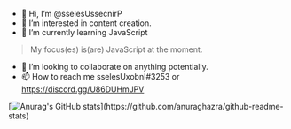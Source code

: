 - 👋 Hi, I’m @sselesUssecnirP
- 👀 I’m interested in content creation.
- 🌱 I’m currently learning JavaScript
> My focus(es) is(are) JavaScript at the moment.
- 💞️ I’m looking to collaborate on anything potentially.
- 📫 How to reach me sselesUxobnI#3253 or https://discord.gg/U86DUHmJPV

[![Anurag's GitHub stats]([https://github-readme-stats.vercel.app/api?username=sselesUssecnirP&show=reviews,discussions_started,discussions_answered,prs_merged,prs_merged_percentage&show_icons=true&theme=tokyonight](https://github-readme-stats.vercel.app/api?username=sselesUssecnirP&show=reviews,discussions_started,discussions_answered,prs_merged,prs_merged_percentage&show_icons=true&theme=merko))](https://github.com/anuraghazra/github-readme-stats)

<!--- 
[![Anurag's GitHub stats]([https://github-readme-stats.vercel.app/api?username=sselesUssecnirP&show=reviews,discussions_started,discussions_answered,prs_merged,prs_merged_percentage&show_icons=true&theme=radical](https://github-readme-stats.vercel.app/api?username=sselesUssecnirP&show=reviews,discussions_started,discussions_answered,prs_merged,prs_merged_percentage&show_icons=true&theme=merko))](https://github.com/anuraghazra/github-readme-stats)

[![Anurag's GitHub stats]([https://github-readme-stats.vercel.app/api?username=sselesUssecnirP&show=reviews,discussions_started,discussions_answered,prs_merged,prs_merged_percentage&show_icons=true&theme=merko](https://github-readme-stats.vercel.app/api?username=sselesUssecnirP&show=reviews,discussions_started,discussions_answered,prs_merged,prs_merged_percentage&show_icons=true&theme=merko))](https://github.com/anuraghazra/github-readme-stats)

[![Anurag's GitHub stats]([https://github-readme-stats.vercel.app/api?username=sselesUssecnirP&show=reviews,discussions_started,discussions_answered,prs_merged,prs_merged_percentage&show_icons=true&theme=gruvbox](https://github-readme-stats.vercel.app/api?username=sselesUssecnirP&show=reviews,discussions_started,discussions_answered,prs_merged,prs_merged_percentage&show_icons=true&theme=merko))](https://github.com/anuraghazra/github-readme-stats)

[![Anurag's GitHub stats]([https://github-readme-stats.vercel.app/api?username=sselesUssecnirP&show=reviews,discussions_started,discussions_answered,prs_merged,prs_merged_percentage&show_icons=true&theme=tokyonight](https://github-readme-stats.vercel.app/api?username=sselesUssecnirP&show=reviews,discussions_started,discussions_answered,prs_merged,prs_merged_percentage&show_icons=true&theme=merko))](https://github.com/anuraghazra/github-readme-stats)

[![Anurag's GitHub stats]([https://github-readme-stats.vercel.app/api?username=sselesUssecnirP&show=reviews,discussions_started,discussions_answered,prs_merged,prs_merged_percentage&show_icons=true&theme=onedark](https://github-readme-stats.vercel.app/api?username=sselesUssecnirP&show=reviews,discussions_started,discussions_answered,prs_merged,prs_merged_percentage&show_icons=true&theme=merko))](https://github.com/anuraghazra/github-readme-stats)

[![Anurag's GitHub stats]([https://github-readme-stats.vercel.app/api?username=sselesUssecnirP&show=reviews,discussions_started,discussions_answered,prs_merged,prs_merged_percentage&show_icons=true&theme=cobalt](https://github-readme-stats.vercel.app/api?username=sselesUssecnirP&show=reviews,discussions_started,discussions_answered,prs_merged,prs_merged_percentage&show_icons=true&theme=merko))](https://github.com/anuraghazra/github-readme-stats)

[![Anurag's GitHub stats]([https://github-readme-stats.vercel.app/api?username=sselesUssecnirP&show=reviews,discussions_started,discussions_answered,prs_merged,prs_merged_percentage&show_icons=true&theme=synthwave](https://github-readme-stats.vercel.app/api?username=sselesUssecnirP&show=reviews,discussions_started,discussions_answered,prs_merged,prs_merged_percentage&show_icons=true&theme=merko))](https://github.com/anuraghazra/github-readme-stats)
--->

<!---
sselesUssecnirP/sselesUssecnirP is a ✨ special ✨ repository because its `README.md` (this file) appears on your GitHub profile.
You can click the Preview link to take a look at your changes.
--->
